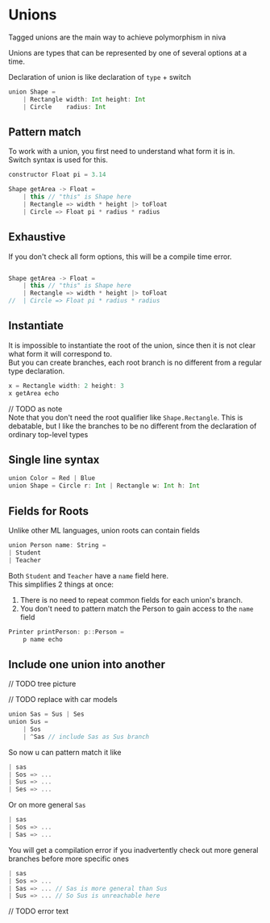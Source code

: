 # Unions

Tagged unions are the main way to achieve polymorphism in niva

Unions are types that can be represented by one of several options at a time.

Declaration of union is like declaration of `type` + switch
```Scala
union Shape =
    | Rectangle width: Int height: Int
    | Circle    radius: Int
```

## Pattern match
To work with a union, you first need to understand what form it is in.   
Switch syntax is used for this.


```Scala
constructor Float pi = 3.14

Shape getArea -> Float = 
    | this // "this" is Shape here
    | Rectangle => width * height |> toFloat
    | Circle => Float pi * radius * radius
```

## Exhaustive
If you don't check all form options, this will be a compile time error.

```Scala

Shape getArea -> Float = 
    | this // "this" is Shape here
    | Rectangle => width * height |> toFloat
//  | Circle => Float pi * radius * radius
```

## Instantiate
It is impossible to instantiate the root of the union, 
since then it is not clear what form it will correspond to.  
But you can create branches, each root branch is no different 
from a regular type declaration.

```Scala
x = Rectangle width: 2 height: 3
x getArea echo
```
// TODO as note  
Note that you don't need the root qualifier like `Shape.Rectangle`.
This is debatable, but I like the branches to be no different from the declaration of ordinary top-level types
## Single line syntax

```Scala
union Color = Red | Blue
union Shape = Circle r: Int | Rectangle w: Int h: Int
```

## Fields for Roots
Unlike other ML languages, union roots can contain fields
```Scala
union Person name: String = 
| Student
| Teacher
```

Both `Student` and `Teacher` have a `name` field here.  
This simplifies 2 things at once:
1) There is no need to repeat common fields for each union's branch. 
2) You don't need to pattern match the Person to gain access to the `name` field

```Scala
Printer printPerson: p::Person = 
    p name echo
```


## Include one union into another

// TODO tree picture

// TODO replace with car models
```Scala
union Sas = Sus | Ses
union Sus =
    | Sos 
    | ^Sas // include Sas as Sus branch
```

So now u can pattern match it like 
```Scala
| sas
| Sos => ...
| Sus => ...
| Ses => ...
```

Or on more general `Sas`
```Scala
| sas
| Sos => ...
| Sas => ...
```

You will get a compilation error if you inadvertently 
check out more general branches before more specific ones
```Scala
| sas
| Sos => ...
| Sas => ... // Sas is more general than Sus
| Sus => ... // So Sus is unreachable here
```

// TODO error text

